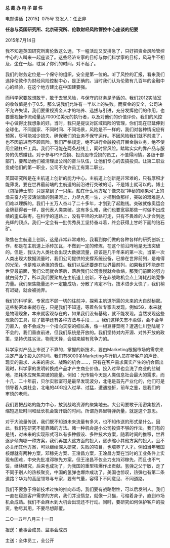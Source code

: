 **总 裁 办 电 子 邮 件**

 

电邮讲话【2015】075号         签发人：任正非

**任总与英国研究所、北京研究所、伦敦财经风险管控中心座谈的纪要**

2015年7月14日

我不知道英国研究所离伦敦这么远，下一程活动又安排急了，只好把资金风险管控中心的人叫来一起座谈了。这些经济专家的目标与你们科学家的目标，风马牛不相及，坐在一起，耽误了你们的时间，对不起了。

我们的财务定位是一个保守的组织，安全是第一位的。听了风控的汇报，看来我们选择伦敦作为财经风险控制中心，是正确的。当时我们认为伦敦有几百年的金融中心的经验，在这个地方建比在中国建要强。

 

而科学家要敢想敢干，敢于去冒风险，与保守的财务是矛盾的。我们2012实验室的收敛值是小于0.5，那么说我们允许有一半以上的失败。而资金的安全，公司决不允许失误，我们要重视资金人才的培养、选拔与引进，充分发挥他们的作用，也要重视操作流动量达7000亿美元的执行者，以及对他们的价值评价。我们的风控中心做得比我想象的好。当时，我只是提议对区域风险的管理，你们现在已延伸到全球化。不同国家、不同时间、不同场景，风险是不一样的，我们对各种情况应有预案，尽可能减少损失，确保我们的业务不保守运作。不因风险我们就不前进了，也不因前进而不顾风险。我们严格规定，绝不进行金融投机开展金融业务，绝不使用金融杠杆工具。我们不可能在两条战线上，同时冒风险。踏踏实实的靠产品与服务的优质赚钱。对于参与P2P受损、投资股市受损的员工，不值得同情，各级干部部门，要帮助他们被清理出公司的奋斗队伍，让他们专心的去搞投资。让第二职业变成他们的第一职业，公司不允许员工有第二职业。

 

英国研究所是在主航道上创新的能力中心。主航道上创新是非常难的，只有厚积才能薄发。要在世界最前端的主航道的前沿进行突破的话，不是博士就可以的。博士（包括博士前）只是拿到了一只桨，船在什么地方呢？像央视“神秘的刚果河”上的渔夫奋力在波涛汹涌的刚果河上，力尽九死一生，才捕到鱼那样，突破的艰难是人们难以理解的。我们十五万人奋斗了二十多年，才划到了起跑线。突破就像奥运会金牌获得者一样，是代表人类突破。这有多么难，我们也要宽容那些一时做不出成绩的歪瓜裂枣。在科学的道路上，没有平坦的大路可走，只有不畏难的人才会到达光辉的顶点。我们一定会有一批优秀员工坚持奋斗着，终会获得上甘岭下面的钻石矿。

聚焦在主航道上创新，这是非常非常难的，我看到你们做的各种各样的研究创新工作，都是在主航道上添砖加瓦，不做到一定的修炼，在这个前沿阵地是无法突破的。但是，我认为人类社会出现大数据流量，应该是几千年来的第一次。当第一次人类出现大数据流量时，我们公司提供的支撑系统设备，已排在世界前列，是难得的光荣，也是难以承担的责任。我们以后还要走在世界最前列，如果我们不能走在世界最前面，我们公司就会落后，落后我们公司慢慢就会收缩，那我们前面的努力就白努力了，所以我们要聚焦在主航道上创新，不在非战略机会点上消耗战略竞争力量。我们聚焦能量还不一定能成功，分散了肯定不行。技术进步太快了，我们稍有迟疑，就会被抛弃。

 

我们的科学家、专家应不顾一切的往前冲，探索主航道所需的未来的大自然秘密。这些秘密本来就存在，只是我们不知道，等着各位专家去发现。例如5G，本来就是物理现象，本来就客观存在的，如果我们没有基础，就不能发现。当然发现这些现象的工具，除了数学还有各种方法与手段……。我们这样矢志不渝做，会不会单刀直入，会不会成为一个指向天空的细长条，像一根豆芽菜呢？遭遇仁川登陆呢？不会的，我们垂直前进，但我们系统是开放的。我们坚持对内开源、对外开放的政策，坚持优胜劣汰，物竞天择，会越来越有竞争力的。

 

科学家对产品上市说了不算的，掌握的新技术，要由Marketing根据市场的需求来决定产品化投入的时间。我们有8000多Marketing与行销人员在听客户的声音、现实的需求、未来的需求、战略的机会……，只有在客户需求真实产生的机会窗出现时，科学家的发明转换成产品才产生商业价值。投入过早也会洗了商业的盐碱地，损耗本应聚焦突破的能量。例如：光传输今天是人类信息社会最大的需求，而十几、二十年前，贝尔实验室可是最早发现波分，北电是首先产业化的，他们可是领导着人类社会，北电的40G投入过早、过猛，遭遇挫折，前车之鉴，是我们的审慎的老师。

 

我们要把战略的能力中心，放到战略资源的聚集地去。大公司要敢于用密集投资，缩短追赶时间和延长机会窗开启的时间。所谓范弗里特弹药量，就是这个意思。

 

对于大流量传送，我们既不知道未来流量有多大，也不知传送的形式是什么。因此，我们在研究不能靠赌的方法。赌一种机会是小公司投资不够的作法。我们有的是钱，对未来的实现形式可以有多种假设、多种技术方案，随着时间的推移，世界逐步倾向哪一种方案，我们再加大这方面的投入，逐步缩小其他方案的投入。且不必关闭其他方案，可以继续深入研究，失败的项目，也培养了人才。例如当年我国核爆就有两种方案，邓稼先方案、王淦昌方案，王淦昌方案在当时的工业条件上实现有困难，中央先批准邓稼先方案，但王淦昌不仅全力支持邓稼先，而且也不气馁，继续研究，后来也成功了，为我国的重型核爆作出贡献。氢弹之父于敏，走了不同于别人的热核聚变，中国的氢弹也爆炸成功了。美国也惊叹，热弹也有第二条道路？华为的高层领导与专家，要有气量，容得下不同意见、不同道路。

 

我们不要急于将新技术过快的推向市场，我们要有战略耐性，可以后发制人。我们一直在窥测客户需求的方向，我们并没惰怠，就像一只猫，弓缩着身子，直到市场机会成熟。我们不会麻木到大机会出现还不行动。同时，要研究如何保护客户的投资，物尽其用，不要尽想颠覆。

 















二○一五年八月三十一日



报送：董事会成员、监事会成员

主送：全体员工，全公开